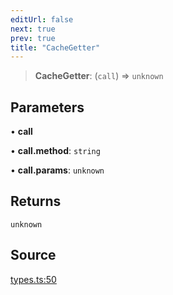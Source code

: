 ```yaml
---
editUrl: false
next: true
prev: true
title: "CacheGetter"
---
```


> **CacheGetter**: (`call`) => `unknown`

## Parameters

• **call**

• **call\.method**: `string`

• **call\.params**: `unknown`

## Returns

`unknown`

## Source

[types.ts:50](https://github.com/chord-ts/rpc/blob/0637e5c/src/types.ts#L50)
